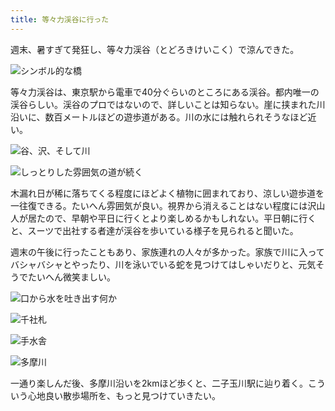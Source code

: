 ```yaml
---
title: 等々力渓谷に行った
---
```

週末、暑すぎて発狂し、等々力渓谷（とどろきけいこく）で涼んできた。

![](https://lh4.googleusercontent.com/1vTIoY0r9LbDx6V6QVN08B_i78-Nd_WxaNU8ldv5emYJW1t-VeIwUEobRHUVEFGN4-mJ-EbEcdXFsrdw_0QmUEM7eyu4gKhZWmFqZt313MlaDsLpDW-XDjQEfEYF58GMJ_WqTNg7WlVf9niZdtyr9kk "シンボル的な橋")

等々力渓谷は、東京駅から電車で40分ぐらいのところにある渓谷。都内唯一の渓谷らしい。渓谷のプロではないので、詳しいことは知らない。崖に挟まれた川沿いに、数百メートルほどの遊歩道がある。川の水には触れられそうなほど近い。

![](https://lh6.googleusercontent.com/WRA9LhV3ibgGPcTp6z9l991SIImMoZByxLtciwbGbDQ5_QxNsyUPJ3lFpYVvvs0_p_FCa_GDV_JOdq-Ir1hbXHTH42Ua459sowjQuOCiviSZXN_Kx_8FiNQxg89IgCyGybWeRWFtxX4hbRLqTo3IGbo "谷、沢、そして川")

![](https://lh4.googleusercontent.com/uQYhhXibzgYhxTYkOgYq2_7mzpyezMpdh8GQc6d6qbITFDO0oKcQ47qZvOl4j6oGHNW9EWaCZ3AJJBcu1pYCw0KtEVFLH3ngocOJGilz_IWVnHmMkjTeOeLVMnx4485606ZX97kJQwHXhFn7jews0v4 "しっとりした雰囲気の道が続く")

木漏れ日が稀に落ちてくる程度にほどよく植物に囲まれており、涼しい遊歩道を一往復できる。たいへん雰囲気が良い。視界から消えることはない程度には沢山人が居たので、早朝や平日に行くとより楽しめるかもしれない。平日朝に行くと、スーツで出社する者達が渓谷を歩いている様子を見られると聞いた。

週末の午後に行ったこともあり、家族連れの人々が多かった。家族で川に入ってバシャバシャとやったり、川を泳いでいる蛇を見つけてはしゃいだりと、元気そうでたいへん微笑ましい。

![](https://lh4.googleusercontent.com/8pVam53YOhEJT2xiaAsvVIP25rocud9SxVDm70EnjzD8L0kUctSY4sCgoRgPO9sOn9rLanazrEFPMfLaxTiUsq0Yn2CTt_G3lF7eD3omH4ZZd0SKY_ZNeLQk5I64T35Mbt6GHqjamnlPyqtAo5vdR0I "口から水を吐き出す何か")

![](https://lh3.googleusercontent.com/sQhpOEVhm44Iz-BsfuxYPGZ6ZlJOkUsMiK6FHcKNYYk0WESYo3Eq2FRzMWGtwSetPBMQpwTat6HI_I7eZtvmHau1DboLKaWFiV6nF4WdV4wFrkkBMgXCf7ELgL5PJyWHR0pc-YdXWqiO3dfsvGL_XrE "千社札")

![](https://lh3.googleusercontent.com/3rlglpPhSrvGZbZA2XJa42howVT0hP3LoZ0WXX2dftd9jYfW-pd3bJxuAk8MGspwl7NfRzqy4gbJZXsk9RCqFLFf4fyGSdSqjbj26n0493RA0Ro1Ut89-cQOB0RQvrrTkANSEzXs8OgKSDZkdcr3lOE "手水舎")

![](https://lh5.googleusercontent.com/3PQx_KDpsmnZnJeND2VNEbmudTYS8GFMZDRCbotTqgDyLumx7ZEs-LqUFr1GdNFDy7Mm3Ynq6-cubg2N4otS7wUAPUCkxhAStb-7LrDdjs9EC2JqGQqVlbps-5mG9ipkZJ_rDXXwfqLYlJGqC8_NK4o "多摩川")

一通り楽しんだ後、多摩川沿いを2kmほど歩くと、二子玉川駅に辿り着く。こういう心地良い散歩場所を、もっと見つけていきたい。
